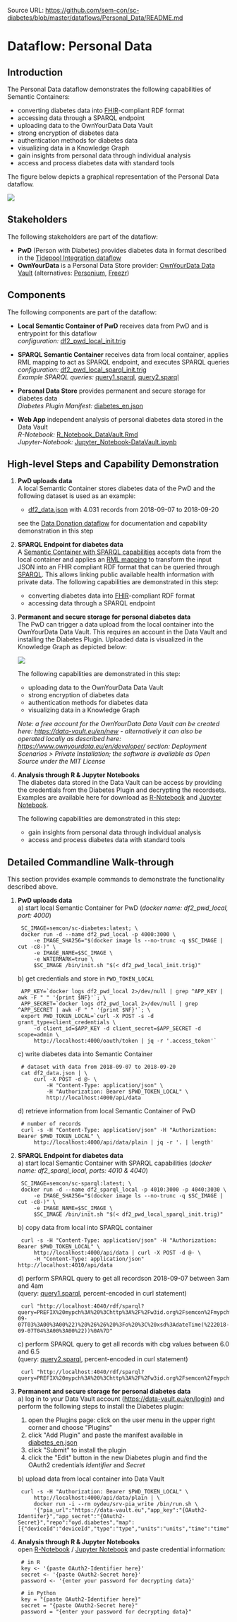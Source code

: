 Source URL: https://github.com/sem-con/sc-diabetes/blob/master/dataflows/Personal_Data/README.md

# Dataflow: Personal Data

## Introduction

The Personal Data dataflow demonstrates the following capabilities of Semantic Containers:

* converting diabetes data into [FHIR](https://www.hl7.org/fhir/)-compliant RDF format    
* accessing data through a SPARQL endpoint     
* uploading data to the OwnYourData Data Vault    
* strong encryption of diabetes data    
* authentication methods for diabetes data
* visualizing data in a Knowledge Graph    
* gain insights from personal data through individual analysis    
* access and process diabetes data with standard tools

The figure below depicts a graphical representation of the Personal Data dataflow.

<kbd><img src="personal_data.png"></kbd>

## Stakeholders
The following stakeholders are part of the dataflow:

* **PwD** (Person with Diabetes) provides diabetes data in format described in the [Tidepool Integration dataflow](https://github.com/sem-con/sc-diabetes/tree/master/dataflows/Tidepool_Integration#stakeholders)    
* **OwnYourData** is a Personal Data Store provider: [OwnYourData Data Vault](https://data-vault.eu/en) (alternatives: [Personium](https://personium.io/en/index.html), [Freezr](http://www.freezr.info/))    


## Components    
The following components are part of the dataflow:    

* **Local Semantic Container of PwD** receives data from PwD and is entrypoint for this dataflow      
    *configuration:* [df2_pwd_local_init.trig](df2_pwd_local_init.trig)     
   
* **SPARQL Semantic Container** receives data from local container, applies RML mapping to act as SPARQL endpoint, and executes SPARQL queries      
    *configuration:* [df2_pwd_local_sparql_init.trig](df2_pwd_local_sparql_init.trig)     
    *Example SPARQL queries:* [query1.sparql](query1.sparql), [query2.sparql](query2.sparql)

* **Personal Data Store** provides permanent and secure storage for diabetes data    
    *Diabetes Plugin Manifest:* [diabetes_en.json](diabetes_en.json)     

* **Web App** independent analysis of personal diabetes data stored in the Data Vault      
    *R-Notebook:* [R_Notebook_DataVault.Rmd](R_Notebook_DataVault.Rmd)    
    *Jupyter-Notebook:* [Jupyter_Notebook-DataVault.ipynb](Jupyter_Notebook-DataVault.ipynb)    


## High-level Steps and Capability Demonstration

1. **PwD uploads data**    
    A local Semantic Container stores diabetes data of the PwD and the following dataset is used as an example:    
    * [df2_data.json](df2_data.json) with 4.031 records from 2018-09-07 to 2018-09-20    

    see the [Data Donation dataflow](https://github.com/sem-con/sc-diabetes/tree/master/dataflows/Data_Donation#high-level-steps-and-capability-demonstration) for documentation and capability demonstration in this step    

2. **SPARQL Endpoint for diabetes data**    
    A [Semantic Container with SPARQL capabilities](https://github.com/sem-con/sc-sparql) accepts data from the local container and applies an [RML mapping](https://rml.io/specs/rml/) to transform the input JSON into an FHIR compliant RDF format that can be queried through [SPARQL](https://en.wikipedia.org/wiki/SPARQL). This allows linking public available health information with private data. The following capabilities are demonstrated in this step:     
    * converting diabetes data into [FHIR](https://www.hl7.org/fhir/)-compliant RDF format    
    * accessing data through a SPARQL endpoint     

3. **Permanent and secure storage for personal diabetes data**    
    The PwD can trigger a data upload from the local container into the OwnYourData Data Vault. This requires an account in the Data Vault and installing the Diabetes Plugin. Uploaded data is visualized in the Knowledge Graph as depicted below:         

    ![](data-vault.png?raw=true)

    The following capabilities are demonstrated in this step:     
    * uploading data to the OwnYourData Data Vault    
    * strong encryption of diabetes data    
    * authentication methods for diabetes data
    * visualizing data in a Knowledge Graph    

    *Note: a free account for the OwnYourData Data Vault can be created here: https://data-vault.eu/en/new - alternatively it can also be operated locally as described here: https://www.ownyourdata.eu/en/developer/ section: Deployment Scenarios > Private Installation; the software is available as Open Source under the MIT License*

4. **Analysis through R & Jupyter Notebooks**    
    The diabetes data stored in the Data Vault can be access by providing the credentials from the Diabetes Plugin and decrypting the recordsets. Examples are available here for download as [R-Notebook](R_Notebook_DataVault.Rmd) and [Jupyter Notebook](Jupyter_Notebook-DataVault.ipynb).    

    The following capabilities are demonstrated in this step:    
    * gain insights from personal data through individual analysis    
    * access and process diabetes data with standard tools



## Detailed Commandline Walk-through    
This section provides example commands to demonstrate the functionality described above.

1. **PwD uploads data**    
    a) start local Semantic Container for PwD (*docker name: df2_pwd_local, port: 4000*)    

        SC_IMAGE=semcon/sc-diabetes:latest; \
        docker run -d --name df2_pwd_local -p 4000:3000 \
            -e IMAGE_SHA256="$(docker image ls --no-trunc -q $SC_IMAGE | cut -c8-)" \
            -e IMAGE_NAME=$SC_IMAGE \
            -e WATERMARK=true \
            $SC_IMAGE /bin/init.sh "$(< df2_pwd_local_init.trig)"

    b) get credentials and store in `PWD_TOKEN_LOCAL`    

        APP_KEY=`docker logs df2_pwd_local 2>/dev/null | grep ^APP_KEY | awk -F " " '{print $NF}'`; \
        APP_SECRET=`docker logs df2_pwd_local 2>/dev/null | grep ^APP_SECRET | awk -F " " '{print $NF}'`; \
        export PWD_TOKEN_LOCAL=`curl -X POST -s -d grant_type=client_credentials \
            -d client_id=$APP_KEY -d client_secret=$APP_SECRET -d scope=admin \
            http://localhost:4000/oauth/token | jq -r '.access_token'`

    c) write diabetes data into Semantic Container    

        # dataset with data from 2018-09-07 to 2018-09-20
        cat df2_data.json | \
            curl -X POST -d @- \
                -H "Content-Type: application/json" \
                -H "Authorization: Bearer $PWD_TOKEN_LOCAL" \
                http://localhost:4000/api/data

    d) retrieve information from local Semantic Container of PwD    

        # number of records
        curl -s -H "Content-Type: application/json" -H "Authorization: Bearer $PWD_TOKEN_LOCAL" \
            http://localhost:4000/api/data/plain | jq -r '. | length'


2. **SPARQL Endpoint for diabetes data**    
    a) start local Semantic Container with SPARQL capabilities (*docker name: df2_sparql_local, ports: 4010 & 4040*)

        SC_IMAGE=semcon/sc-sparql:latest; \
        docker run -d --name df2_sparql_local -p 4010:3000 -p 4040:3030 \
            -e IMAGE_SHA256="$(docker image ls --no-trunc -q $SC_IMAGE | cut -c8-)" \
            -e IMAGE_NAME=$SC_IMAGE \
            $SC_IMAGE /bin/init.sh "$(< df2_pwd_local_sparql_init.trig)"

    b) copy data from local into SPARQL container    

        curl -s -H "Content-Type: application/json" -H "Authorization: Bearer $PWD_TOKEN_LOCAL" \
            http://localhost:4000/api/data | curl -X POST -d @- \
            -H "Content-Type: application/json" http://localhost:4010/api/data

    d) perform SPARQL query to get all recordson 2018-09-07 between 3am and 4am    
        (query: [query1.sparql](query1.sparql), percent-encoded in curl statement)

        curl "http://localhost:4040/rdf/sparql?query=PREFIX%20mypch%3A%20%3Chttp%3A%2F%2Fw3id.org%2Fsemcon%2Fmypch%2Fns%23%3E%0APREFIX%20xsd%3A%20%3Chttp%3A%2F%2Fwww.w3.org%2F2001%2FXMLSchema%23%3E%0Aselect%20*%20where%20%7B%20%0A%20%20%20%20%3Fs%20mypch%3AObservation.effectiveDateTime%20%3Fo%20.%0A%20%20%20%20FILTER(%3Fo%20%3E%3D%20xsd%3AdateTime(%222018-09-07T03%3A00%3A00%22)%20%26%26%20%3Fo%20%3C%20xsd%3AdateTime(%222018-09-07T04%3A00%3A00%22))%0A%7D"

    c) perform SPARQL query to get all records with cbg values between 6.0 and 6.5    
        (query: [query2.sparql](query2.sparql), percent-encoded in curl statement)

        curl "http://localhost:4040/rdf/sparql?query=PREFIX%20mypch%3A%20%3Chttp%3A%2F%2Fw3id.org%2Fsemcon%2Fmypch%2Fns%23%3E%0APREFIX%20xsd%3A%20%3Chttp%3A%2F%2Fwww.w3.org%2F2001%2FXMLSchema%23%3E%0Aselect%20*%20where%20%7B%20%0A%20%20%20%20%3Fs%20mypch%3AObservation.valueQuantity%2Fmypch%3AQuantity.value%20%3Fo%20.%0A%20%20%20%20FILTER(%3Fo%20%3E%3D%206.0%20%26%26%20%3Fo%20%3C%3D%206.5)%0A%7D"


3. **Permanent and secure storage for personal diabetes data**    
   a) log in to your Data Vault account (https://data-vault.eu/en/login) and perform the following steps to install the Diabetes plugin:    
      1) open the Plugins page: click on the user menu in the upper right corner and choose "Plugins"    
      2) click "Add Plugin" and paste the manifest available in [diabetes_en.json](diabetes_en.json)    
      3) click "Submit" to install the plugin    
      4) click the "Edit" button in the new Diabetes plugin and find the OAuth2 credentials *Identifier* and *Secret*

   b) upload data from local container into Data Vault

        curl -s -H "Authorization: Bearer $PWD_TOKEN_LOCAL" \
            http://localhost:4000/api/data/plain | \
            docker run -i --rm oydeu/srv-pia_write /bin/run.sh \
            '{"pia_url":"https://data-vault.eu","app_key":"{OAuth2-Identifer}","app_secret":"{OAuth2-Secret}","repo":"oyd.diabetes","map":[{"deviceId":"deviceId","type":"type","units":"units","time":"time","id":"id","value":"value"}]}'

4. **Analysis through R & Jupyter Notebooks**    
    open [R-Notebook](R_Notebook_DataVault.Rmd) / [Jupyter Notebook](Jupyter_Notebook-DataVault.ipynb) and paste credential information:

        # in R
        key <- '{paste OAuth2-Identifier here}' 
        secret <- '{paste OAuth2-Secret here}'
        password <- '{enter your password for decrypting data}'

        # in Python
        key = "{paste OAuth2-Identifier here}"
        secret = "{paste OAuth2-Secret here}"
        password = "{enter your password for decrypting data}"



